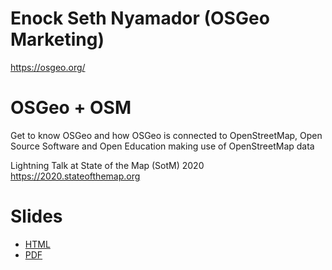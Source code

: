 # Enock Seth Nyamador (OSGeo Marketing) 
https://osgeo.org/


# OSGeo + OSM
Get to know OSGeo and how OSGeo is connected to OpenStreetMap, Open Source Software and Open Education making use of OpenStreetMap data

Lightning Talk at State of the Map (SotM) 2020
https://2020.stateofthemap.org
 
# Slides
- [HTML](https://enockseth.github.io/sotm-2020-osgeo-plus-osm-lightning-talk-enyamador/)
- [PDF](https://raw.githubusercontent.com/enockseth/sotm-2020-osgeo-plus-osm-lightning-talk-enyamador/master/OSGeo_plus_OSM.pdf)
